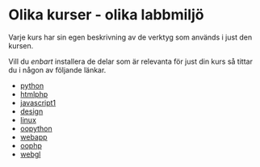 ---
...
Olika kurser - olika labbmiljö
==================================

Varje kurs har sin egen beskrivning av  de verktyg som används i just den kursen.

Vill du *enbart* installera de delar som är relevanta för just din kurs så tittar du i någon av följande länkar.

* [python](kurser/python/labbmiljo)
* [htmlphp](kurser/htmlphp/labbmiljo)
* [javascript1](kurser/javascript1/labbmiljo)
* [design](kurser/design/labbmiljo)
* [linux](kurser/linux/labbmiljo)
* [oopython](kurser/oopython/labbmiljo)
* [webapp](kurser/webapp/labbmiljo)
* [oophp](kurser/oophp/labbmiljo)
* [webgl](kurser/webgl/labbmiljo)
